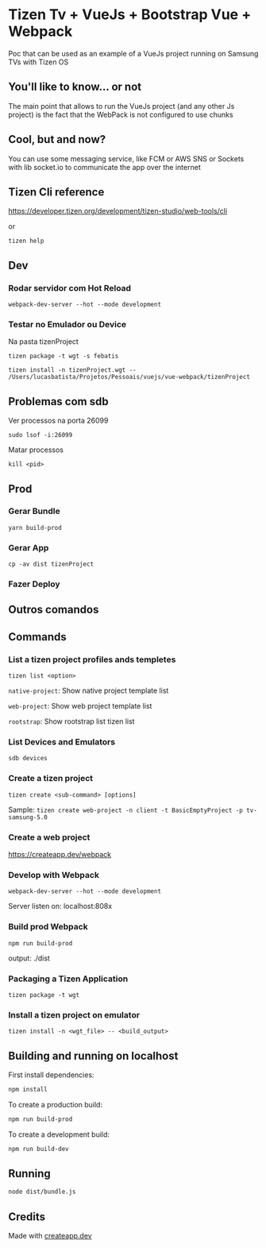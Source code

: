 # Tizen Tv + VueJs + Bootstrap Vue + Webpack

Poc that can be used as an example of a VueJs project running on Samsung TVs with Tizen OS

## You'll like to know... or not

The main point that allows to run the VueJs project (and any other Js project) is the fact that the WebPack is not configured to use chunks

## Cool, but and now?

You can use some messaging service, like FCM or AWS SNS or Sockets with lib socket.io to communicate the app over the internet

## Tizen Cli reference

https://developer.tizen.org/development/tizen-studio/web-tools/cli

or

`tizen help`

## Dev

### Rodar servidor com Hot Reload

`webpack-dev-server --hot --mode development`

### Testar no Emulador ou Device

Na pasta tizenProject

`tizen package -t wgt -s febatis` 

`tizen install -n tizenProject.wgt -- /Users/lucasbatista/Projetos/Pessoais/vuejs/vue-webpack/tizenProject`

## Problemas com sdb

Ver processos na porta 26099

`sudo lsof -i:26099`

Matar processos

`kill <pid>`

## Prod

### Gerar Bundle

`yarn build-prod`

### Gerar App

`cp -av dist tizenProject`

### Fazer Deploy

## Outros comandos

## Commands

### List a tizen project profiles ands templetes

`tizen list <option>`

`native-project`: Show native project template list

`web-project`: Show web project template list

`rootstrap`: Show rootstrap list tizen list

### List Devices and Emulators

`sdb devices`

### Create a tizen project

`tizen create <sub-command> [options]`

Sample: `tizen create web-project -n client -t BasicEmptyProject -p tv-samsung-5.0`

### Create a web project

https://createapp.dev/webpack

### Develop with Webpack

`webpack-dev-server --hot --mode development`

Server listen on: localhost:808x

### Build prod Webpack

`npm run build-prod`

output: ./dist

### Packaging a Tizen Application

`tizen package -t wgt`

### Install a tizen project on emulator

`tizen install -n <wgt_file> -- <build_output>`

## Building and running on localhost

First install dependencies:

```sh
npm install
```

To create a production build:

```sh
npm run build-prod
```

To create a development build:

```sh
npm run build-dev
```

## Running

```sh
node dist/bundle.js
```

## Credits

Made with [createapp.dev](https://createapp.dev/)
